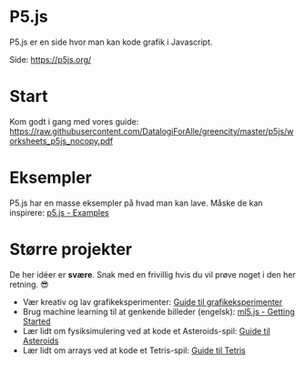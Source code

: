# P5.js

P5.js er en side hvor man kan kode grafik i Javascript.

Side: https://p5js.org/


# Start

Kom godt i gang med vores guide:
https://raw.githubusercontent.com/DatalogiForAlle/greencity/master/p5js/worksheets_p5js_nocopy.pdf


# Eksempler

P5.js har en masse eksempler på hvad man kan lave. Måske de kan inspirere: [p5.js - Examples](https://p5js.org/examples/)


# Større projekter

De her idéer er **svære**. Snak med en frivillig hvis du vil prøve noget i den her retning. 😎

- Vær kreativ og lav grafikeksperimenter: [Guide til grafikeksperimenter](grafikseperimenter-guide.md)
- Brug machine learning til at genkende billeder (engelsk): [ml5.js - Getting Started](https://docs.ml5js.org/)
- Lær lidt om fysiksimulering ved at kode et Asteroids-spil: [Guide til Asteroids](asteroids-guide.md)
- Lær lidt om arrays ved at kode et Tetris-spil: [Guide til Tetris](tetris-guide.md)

